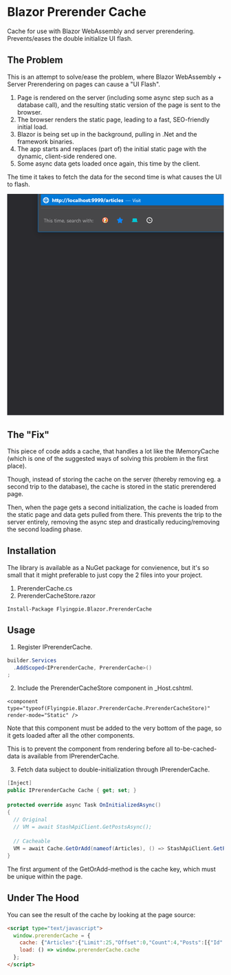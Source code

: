 # Blazor Prerender Cache
Cache for use with Blazor WebAssembly and server prerendering. Prevents/eases the double initialize UI flash.

## The Problem
This is an attempt to solve/ease the problem, where Blazor WebAssembly + Server Prerendering on pages can cause a "UI Flash".

1. Page is rendered on the server (including some async step such as a database call), and the resulting static version of the page is sent to the browser.
2. The browser renders the static page, leading to a fast, SEO-friendly initial load.
3. Blazor is being set up in the background, pulling in .Net and the framework binaries.
4. The app starts and replaces (part of) the initial static page with the dynamic, client-side rendered one.
5. Some async data gets loaded once again, this time by the client.

The time it takes to fetch the data for the second time is what causes the UI to flash.

![The Problem](https://github.com/flyingpie/blazor-prerender-cache/raw/dev/img/DoubleLoad.gif)

## The "Fix"

This piece of code adds a cache, that handles a lot like the IMemoryCache (which is one of the suggested ways of solving this problem in the first place).

Though, instead of storing the cache on the server (thereby removing eg. a second trip to the database), the cache is stored in the static prerendered page.

Then, when the page gets a second initialization, the cache is loaded from the static page and data gets pulled from there.
This prevents the trip to the server entirely, removing the async step and drastically reducing/removing the second loading phase.

## Installation

The library is available as a NuGet package for convienence, but it's so small that it might preferable to just copy the 2 files into your project.

1. PrerenderCache.cs
2. PrerenderCacheStore.razor

```
Install-Package Flyingpie.Blazor.PrerenderCache
```

## Usage

1. Register IPrerenderCache.

```csharp
builder.Services
  .AddScoped<IPrerenderCache, PrerenderCache>()
;
```

2. Include the PrerenderCacheStore component in _Host.cshtml.

```cshtml
<component type="typeof(Flyingpie.Blazor.PrerenderCache.PrerenderCacheStore)" render-mode="Static" />
```

Note that this component must be added to the very bottom of the page, so it gets loaded after all the other components.

This is to prevent the component from rendering before all to-be-cached-data is available from IPrerenderCache.

3. Fetch data subject to double-initialization through IPrerenderCache.

```csharp
[Inject]
public IPrerenderCache Cache { get; set; }

protected override async Task OnInitializedAsync()
{
  // Original
  // VM = await StashApiClient.GetPostsAsync();

  // Cacheable
  VM = await Cache.GetOrAdd(nameof(Articles), () => StashApiClient.GetPostsAsync());
}
```

The first argument of the GetOrAdd-method is the cache key, which must be unique within the page.

## Under The Hood

You can see the result of the cache by looking at the page source:

```html
<script type="text/javascript">
  window.prerenderCache = {
    cache: {"Articles":{"Limit":25,"Offset":0,"Count":4,"Posts":[{"Id":"37af5802-7ea4-4def-b090-5bd4ebf4dabc", ... }]}},
    load: () => window.prerenderCache.cache
  };
</script>
```
